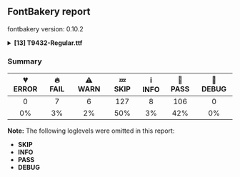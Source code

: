## FontBakery report

fontbakery version: 0.10.2

<details><summary><b>[13] T9432-Regular.ttf</b></summary><div><details><summary>🔥 <b>FAIL:</b> Check Google Fonts glyph coverage. (<a href="https://font-bakery.readthedocs.io/en/stable/fontbakery/profiles/googlefonts.html#com.google.fonts/check/glyph_coverage">com.google.fonts/check/glyph_coverage</a>)</summary><div>


* 🔥 **FAIL** Missing required codepoints:

	- 0x0308 (COMBINING DIAERESIS)


	- 0x0300 (COMBINING GRAVE ACCENT)


	- 0x0301 (COMBINING ACUTE ACCENT)


	- 0x030B (COMBINING DOUBLE ACUTE ACCENT)


	- 0x0304 (COMBINING MACRON)


	- 0x02D9 (DOT ABOVE)


	- 0x0104 (LATIN CAPITAL LETTER A WITH OGONEK)


	- 0x00C6 (LATIN CAPITAL LETTER AE)


	- 0x00C7 (LATIN CAPITAL LETTER C WITH CEDILLA)


	- 0x00D0 (LATIN CAPITAL LETTER ETH)


	- 0x0110 (LATIN CAPITAL LETTER D WITH STROKE)


	- 0x0118 (LATIN CAPITAL LETTER E WITH OGONEK)


	- 0x0122 (LATIN CAPITAL LETTER G WITH CEDILLA)


	- 0x0126 (LATIN CAPITAL LETTER H WITH STROKE)


	- 0x012E (LATIN CAPITAL LETTER I WITH OGONEK)


	- 0x0136 (LATIN CAPITAL LETTER K WITH CEDILLA)


	- 0x013B (LATIN CAPITAL LETTER L WITH CEDILLA)


	- 0x0141 (LATIN CAPITAL LETTER L WITH STROKE)


	- 0x0145 (LATIN CAPITAL LETTER N WITH CEDILLA)


	- 0x014A (LATIN CAPITAL LETTER ENG)


	- 0x00D8 (LATIN CAPITAL LETTER O WITH STROKE)


	- 0x0152 (LATIN CAPITAL LIGATURE OE)


	- 0x00DE (LATIN CAPITAL LETTER THORN)


	- 0x0156 (LATIN CAPITAL LETTER R WITH CEDILLA)


	- 0x015E (LATIN CAPITAL LETTER S WITH CEDILLA)


	- 0x0218 (LATIN CAPITAL LETTER S WITH COMMA BELOW)


	- 0x1E9E (LATIN CAPITAL LETTER SHARP S)


	- 0x021A (LATIN CAPITAL LETTER T WITH COMMA BELOW)


	- 0x0172 (LATIN CAPITAL LETTER U WITH OGONEK)


	- 0x0105 (LATIN SMALL LETTER A WITH OGONEK)


	- 0x00E6 (LATIN SMALL LETTER AE)


	- 0x00E7 (LATIN SMALL LETTER C WITH CEDILLA)


	- 0x00F0 (LATIN SMALL LETTER ETH)


	- 0x0111 (LATIN SMALL LETTER D WITH STROKE)


	- 0x0119 (LATIN SMALL LETTER E WITH OGONEK)


	- 0x0123 (LATIN SMALL LETTER G WITH CEDILLA)


	- 0x0127 (LATIN SMALL LETTER H WITH STROKE)


	- 0x0131 (LATIN SMALL LETTER DOTLESS I)


	- 0x012F (LATIN SMALL LETTER I WITH OGONEK)


	- 0x0237 (LATIN SMALL LETTER DOTLESS J)


	- 0x0137 (LATIN SMALL LETTER K WITH CEDILLA)


	- 0x013C (LATIN SMALL LETTER L WITH CEDILLA)


	- 0x0142 (LATIN SMALL LETTER L WITH STROKE)


	- 0x0146 (LATIN SMALL LETTER N WITH CEDILLA)


	- 0x014B (LATIN SMALL LETTER ENG)


	- 0x00F8 (LATIN SMALL LETTER O WITH STROKE)


	- 0x0153 (LATIN SMALL LIGATURE OE)


	- 0x00FE (LATIN SMALL LETTER THORN)


	- 0x0157 (LATIN SMALL LETTER R WITH CEDILLA)


	- 0x015F (LATIN SMALL LETTER S WITH CEDILLA)


	- 0x0219 (LATIN SMALL LETTER S WITH COMMA BELOW)


	- 0x00DF (LATIN SMALL LETTER SHARP S)


	- 0x021B (LATIN SMALL LETTER T WITH COMMA BELOW)


	- 0x0173 (LATIN SMALL LETTER U WITH OGONEK)


	- 0x00AA (FEMININE ORDINAL INDICATOR)


	- 0x00BA (MASCULINE ORDINAL INDICATOR)


	- 0x201A (SINGLE LOW-9 QUOTATION MARK)


	- 0x201E (DOUBLE LOW-9 QUOTATION MARK)


	- 0x00B6 (PILCROW SIGN)


	- 0x00A7 (SECTION SIGN)


	- 0x0307 (COMBINING DOT ABOVE)


	- 0x0302 (COMBINING CIRCUMFLEX ACCENT)


	- 0x030C (COMBINING CARON)


	- 0x0306 (COMBINING BREVE)


	- 0x030A (COMBINING RING ABOVE)


	- 0x0303 (COMBINING TILDE)


	- 0x0312 (COMBINING TURNED COMMA ABOVE)


	- 0x0326 (COMBINING COMMA BELOW)


	- 0x0327 (COMBINING CEDILLA)


	- 0x0328 (COMBINING OGONEK)


	- 0x02DD (DOUBLE ACUTE ACCENT)


	- 0x02C6 (MODIFIER LETTER CIRCUMFLEX ACCENT)


	- 0x02C7 (CARON)


	- 0x02D8 (BREVE)


	- 0x02DA (RING ABOVE)


	- 0x02DC (SMALL TILDE)


	- 0x00AF (MACRON)


	- 0x00B8 (CEDILLA)


	- 0x02DB (OGONEK)
 [code: missing-codepoints]
</div></details><details><summary>🔥 <b>FAIL:</b> Check copyright namerecords match license file. (<a href="https://font-bakery.readthedocs.io/en/stable/fontbakery/profiles/googlefonts.html#com.google.fonts/check/name/license">com.google.fonts/check/name/license</a>)</summary><div>


* 🔥 **FAIL** License file OFL.txt exists but NameID 13 (LICENSE DESCRIPTION) value on platform 3 (WINDOWS) is not specified for that. Value was: "https://scripts.sil.org/OFL" Must be changed to "This Font Software is licensed under the SIL Open Font License, Version 1.1. This license is available with a FAQ at: https://scripts.sil.org/OFL" [code: wrong]
</div></details><details><summary>🔥 <b>FAIL:</b> Check font follows the Google Fonts vertical metric schema (<a href="https://font-bakery.readthedocs.io/en/stable/fontbakery/profiles/googlefonts.html#com.google.fonts/check/vertical_metrics">com.google.fonts/check/vertical_metrics</a>)</summary><div>


* 🔥 **FAIL** The sum of hhea.ascender + abs(hhea.descender) + hhea.lineGap is 1500 when it should be at least 1620 [code: bad-hhea-range]
</div></details><details><summary>🔥 <b>FAIL:</b> OS/2.fsSelection bit 7 (USE_TYPO_METRICS) is set in all fonts. (<a href="https://font-bakery.readthedocs.io/en/stable/fontbakery/profiles/googlefonts.html#com.google.fonts/check/os2/use_typo_metrics">com.google.fonts/check/os2/use_typo_metrics</a>)</summary><div>


* 🔥 **FAIL** OS/2.fsSelection bit 7 (USE_TYPO_METRICS) wasNOT set in the following fonts: ['fonts/ttf/T9432-Regular.ttf']. [code: missing-os2-fsselection-bit7]
</div></details><details><summary>🔥 <b>FAIL:</b> Checking OS/2 Metrics match hhea Metrics. (<a href="https://font-bakery.readthedocs.io/en/stable/fontbakery/profiles/universal.html#com.google.fonts/check/os2_metrics_match_hhea">com.google.fonts/check/os2_metrics_match_hhea</a>)</summary><div>


* 🔥 **FAIL** OS/2 sTypoAscender (1050) and hhea ascent (1200) must be equal. [code: ascender]
</div></details><details><summary>🔥 <b>FAIL:</b> Font has **proper** whitespace glyph names? (<a href="https://font-bakery.readthedocs.io/en/stable/fontbakery/profiles/universal.html#com.google.fonts/check/whitespace_glyphnames">com.google.fonts/check/whitespace_glyphnames</a>)</summary><div>


* 🔥 **FAIL** Glyph 0x00A0 is called "no-break_space": Change to "uni00A0" [code: non-compliant-00a0]
</div></details><details><summary>🔥 <b>FAIL:</b> Glyph names are all valid? (<a href="https://font-bakery.readthedocs.io/en/stable/fontbakery/profiles/universal.html#com.google.fonts/check/valid_glyphnames">com.google.fonts/check/valid_glyphnames</a>)</summary><div>


* 🔥 **FAIL** The following glyph names do not comply with naming conventions: no-break_space

 A glyph name must be entirely comprised of characters from the following set: A-Z a-z 0-9 .(period) _(underscore). A glyph name must not start with a digit or period. There are a few exceptions such as the special glyph ".notdef". The glyph names "twocents", "a1", and "_" are all valid, while "2cents" and ".twocents" are not. [code: found-invalid-names]
</div></details><details><summary>⚠ <b>WARN:</b> Checking OS/2 achVendID. (<a href="https://font-bakery.readthedocs.io/en/stable/fontbakery/profiles/googlefonts.html#com.google.fonts/check/vendor_id">com.google.fonts/check/vendor_id</a>)</summary><div>


* ⚠ **WARN** OS/2 VendorID value '    ' is not yet recognized. If you registered it recently, then it's safe to ignore this warning message. Otherwise, you should set it to your own unique 4 character code, and register it with Microsoft at https://www.microsoft.com/typography/links/vendorlist.aspx
 [code: unknown]
</div></details><details><summary>⚠ <b>WARN:</b> Check for codepoints not covered by METADATA subsets. (<a href="https://font-bakery.readthedocs.io/en/stable/fontbakery/profiles/googlefonts.html#com.google.fonts/check/metadata/unreachable_subsetting">com.google.fonts/check/metadata/unreachable_subsetting</a>)</summary><div>


* ⚠ **WARN** The following codepoints supported by the font are not covered by
    any subsets defined in the font's metadata file, and will never
    be served. You can solve this by either manually adding additional
    subset declarations to METADATA.pb, or by editing the glyphset
    definitions.

 * U+1EBC LATIN CAPITAL LETTER E WITH TILDE: try adding vietnamese
 * U+1EBD LATIN SMALL LETTER E WITH TILDE: try adding vietnamese
 * U+203C DOUBLE EXCLAMATION MARK: not included in any glyphset definition
 * U+2048 QUESTION EXCLAMATION MARK: try adding mongolian
 * U+2049 EXCLAMATION QUESTION MARK: try adding mongolian
 * U+204E LOW ASTERISK: not included in any glyphset definition
 * U+204F REVERSED SEMICOLON: try adding adlam
 * U+2051 TWO ASTERISKS ALIGNED VERTICALLY: not included in any glyphset definition
 * U+2190 LEFTWARDS ARROW: try adding one of: symbols, math
 * U+2192 RIGHTWARDS ARROW: try adding one of: symbols, math
 * U+2213 MINUS-OR-PLUS SIGN: try adding math
 * U+221E INFINITY: try adding math
 * U+2260 NOT EQUAL TO: try adding math
 * U+263A WHITE SMILING FACE: try adding symbols
 * U+2A30 MULTIPLICATION SIGN WITH DOT ABOVE: try adding math
 * U+2E1A HYPHEN WITH DIAERESIS: not included in any glyphset definition

Or you can add the above codepoints to one of the subsets supported by the font: `latin`, `latin-ext` [code: unreachable-subsetting]
</div></details><details><summary>⚠ <b>WARN:</b> Ensure fonts have ScriptLangTags declared on the 'meta' table. (<a href="https://font-bakery.readthedocs.io/en/stable/fontbakery/profiles/googlefonts.html#com.google.fonts/check/meta/script_lang_tags">com.google.fonts/check/meta/script_lang_tags</a>)</summary><div>


* ⚠ **WARN** This font file does not have a 'meta' table. [code: lacks-meta-table]
</div></details><details><summary>⚠ <b>WARN:</b> Check if each glyph has the recommended amount of contours. (<a href="https://font-bakery.readthedocs.io/en/stable/fontbakery/profiles/universal.html#com.google.fonts/check/contour_count">com.google.fonts/check/contour_count</a>)</summary><div>


* ⚠ **WARN** This check inspects the glyph outlines and detects the total number of contours in each of them. The expected values are infered from the typical ammounts of contours observed in a large collection of reference font families. The divergences listed below may simply indicate a significantly different design on some of your glyphs. On the other hand, some of these may flag actual bugs in the font such as glyphs mapped to an incorrect codepoint. Please consider reviewing the design and codepoint assignment of these to make sure they are correct.

The following glyphs do not have the recommended number of contours:

	- Glyph name: percent_sign	Contours detected: 3	Expected: 5

	- Glyph name: asterisk	Contours detected: 2	Expected: 1 or 4

	- Glyph name: latin_capital_letter_v	Contours detected: 2	Expected: 1

	- Glyph name: latin_capital_letter_x	Contours detected: 2	Expected: 1

	- Glyph name: latin_capital_letter_y	Contours detected: 2	Expected: 1

	- Glyph name: latin_small_letter_e	Contours detected: 1	Expected: 2

	- Glyph name: latin_small_letter_v	Contours detected: 2	Expected: 1

	- Glyph name: latin_small_letter_x	Contours detected: 2	Expected: 1

	- Glyph name: latin_small_letter_y	Contours detected: 2	Expected: 1

	- Glyph name: ascii_tilde	Contours detected: 2	Expected: 1

	- Glyph name: left_pointing_double_angle_quotation_mark	Contours detected: 3	Expected: 2

	- Glyph name: right_pointing_double_angle_quotation_mark	Contours detected: 1	Expected: 2

	- Glyph name: multiplication_sign	Contours detected: 2	Expected: 1

	- Glyph name: latin_capital_letter_y_with_acute	Contours detected: 3	Expected: 2

	- Glyph name: latin_small_letter_a_with_ring_above	Contours detected: 3	Expected: 4

	- Glyph name: latin_small_letter_e_with_grave	Contours detected: 2	Expected: 3

	- Glyph name: latin_small_letter_e_with_acute	Contours detected: 2	Expected: 3

	- Glyph name: latin_small_letter_e_with_circumflex	Contours detected: 2	Expected: 3

	- Glyph name: latin_small_letter_e_with_diaeresis	Contours detected: 3	Expected: 4

	- Glyph name: latin_small_letter_i_with_grave	Contours detected: 3	Expected: 2

	- Glyph name: latin_small_letter_i_with_acute	Contours detected: 3	Expected: 2

	- Glyph name: latin_small_letter_i_with_circumflex	Contours detected: 3	Expected: 2

	- Glyph name: latin_small_letter_i_with_diaeresis	Contours detected: 4	Expected: 3

	- Glyph name: latin_small_letter_y_with_acute	Contours detected: 3	Expected: 2

	- Glyph name: latin_small_letter_y_with_diaeresis	Contours detected: 4	Expected: 3

	- Glyph name: latin_capital_letter_a_with_breve	Contours detected: 4	Expected: 3

	- Glyph name: latin_small_letter_a_with_breve	Contours detected: 4	Expected: 3

	- Glyph name: latin_capital_letter_c_with_caron	Contours detected: 3	Expected: 2

	- Glyph name: latin_small_letter_c_with_caron	Contours detected: 3	Expected: 2

	- Glyph name: latin_capital_letter_d_with_caron	Contours detected: 4	Expected: 3

	- Glyph name: latin_small_letter_d_with_caron	Contours detected: 4	Expected: 3

	- Glyph name: latin_small_letter_e_with_macron	Contours detected: 2	Expected: 3

	- Glyph name: latin_capital_letter_e_with_breve	Contours detected: 3	Expected: 2

	- Glyph name: latin_small_letter_e_with_dot_above	Contours detected: 2	Expected: 3

	- Glyph name: latin_capital_letter_e_with_caron	Contours detected: 3	Expected: 2

	- Glyph name: latin_capital_letter_g_with_breve	Contours detected: 3	Expected: 2

	- Glyph name: latin_small_letter_i_with_tilde	Contours detected: 3	Expected: 2

	- Glyph name: latin_small_letter_i_with_macron	Contours detected: 3	Expected: 2

	- Glyph name: latin_capital_letter_i_with_breve	Contours detected: 3	Expected: 2

	- Glyph name: latin_small_letter_i_with_breve	Contours detected: 4	Expected: 2

	- Glyph name: latin_small_letter_j_with_circumflex	Contours detected: 3	Expected: 2

	- Glyph name: latin_capital_letter_l_with_caron	Contours detected: 3	Expected: 2

	- Glyph name: latin_small_letter_l_with_caron	Contours detected: 3	Expected: 2

	- Glyph name: latin_capital_letter_n_with_caron	Contours detected: 3	Expected: 2

	- Glyph name: latin_small_letter_n_with_caron	Contours detected: 3	Expected: 2

	- Glyph name: latin_capital_letter_o_with_breve	Contours detected: 4	Expected: 3

	- Glyph name: latin_small_letter_o_with_breve	Contours detected: 4	Expected: 3

	- Glyph name: latin_capital_letter_o_with_double_acute	Contours detected: 3	Expected: 4

	- Glyph name: latin_small_letter_o_with_double_acute	Contours detected: 3	Expected: 4

	- Glyph name: latin_capital_letter_r_with_acute	Contours detected: 2	Expected: 3

	- Glyph name: latin_small_letter_r_with_caron	Contours detected: 3	Expected: 2

	- Glyph name: latin_capital_letter_s_with_caron	Contours detected: 3	Expected: 2

	- Glyph name: latin_small_letter_s_with_caron	Contours detected: 3	Expected: 2

	- Glyph name: latin_capital_letter_t_with_caron	Contours detected: 3	Expected: 2

	- Glyph name: latin_small_letter_t_with_caron	Contours detected: 3	Expected: 2

	- Glyph name: latin_capital_letter_u_with_breve	Contours detected: 3	Expected: 2

	- Glyph name: latin_small_letter_u_with_breve	Contours detected: 3	Expected: 2

	- Glyph name: latin_capital_letter_u_with_ring_above	Contours detected: 2	Expected: 3

	- Glyph name: latin_small_letter_u_with_ring_above	Contours detected: 2	Expected: 3

	- Glyph name: latin_capital_letter_u_with_double_acute	Contours detected: 2	Expected: 3

	- Glyph name: latin_small_letter_u_with_double_acute	Contours detected: 2	Expected: 3

	- Glyph name: latin_capital_letter_y_with_circumflex	Contours detected: 3	Expected: 2

	- Glyph name: latin_small_letter_y_with_circumflex	Contours detected: 3	Expected: 2

	- Glyph name: latin_capital_letter_y_with_diaeresis	Contours detected: 4	Expected: 3

	- Glyph name: latin_capital_letter_z_with_caron	Contours detected: 3	Expected: 2

	- Glyph name: latin_small_letter_z_with_caron	Contours detected: 3	Expected: 2

	- Glyph name: latin_capital_letter_a_with_caron	Contours detected: 4	Expected: 3

	- Glyph name: latin_small_letter_a_with_caron	Contours detected: 4	Expected: 3

	- Glyph name: latin_capital_letter_i_with_caron	Contours detected: 3	Expected: 2

	- Glyph name: latin_small_letter_i_with_caron	Contours detected: 4	Expected: 2

	- Glyph name: latin_capital_letter_o_with_caron	Contours detected: 4	Expected: 3

	- Glyph name: latin_small_letter_o_with_caron	Contours detected: 4	Expected: 3

	- Glyph name: latin_capital_letter_u_with_caron	Contours detected: 3	Expected: 2

	- Glyph name: latin_small_letter_u_with_caron	Contours detected: 3	Expected: 2

	- Glyph name: latin_capital_letter_g_with_caron	Contours detected: 3	Expected: 2

	- Glyph name: latin_capital_letter_k_with_caron	Contours detected: 4	Expected: 2

	- Glyph name: latin_small_letter_k_with_caron	Contours detected: 4	Expected: 2

	- Glyph name: latin_small_letter_j_with_caron	Contours detected: 4	Expected: 2

	- Glyph name: latin_capital_letter_h_with_caron	Contours detected: 3	Expected: 2

	- Glyph name: latin_small_letter_h_with_caron	Contours detected: 3	Expected: 2

	- Glyph name: latin_capital_letter_y_with_macron	Contours detected: 3	Expected: 2

	- Glyph name: latin_small_letter_y_with_macron	Contours detected: 3	Expected: 2

	- Glyph name: latin_capital_letter_y_with_dot_above	Contours detected: 3	Expected: 2

	- Glyph name: latin_small_letter_y_with_dot_above	Contours detected: 3	Expected: 2

	- Glyph name: latin_small_letter_e_with_tilde	Contours detected: 2	Expected: 3

	- Glyph name: latin_capital_letter_y_with_grave	Contours detected: 3	Expected: 2

	- Glyph name: latin_small_letter_y_with_grave	Contours detected: 3	Expected: 2

	- Glyph name: latin_capital_letter_y_with_tilde	Contours detected: 3	Expected: 2

	- Glyph name: latin_small_letter_y_with_tilde	Contours detected: 3	Expected: 2

	- Glyph name: trade_mark_sign	Contours detected: 1	Expected: 2

	- Glyph name: minus_or_plus_sign	Contours detected: 1	Expected: 2

	- Glyph name: infinity	Contours detected: 2	Expected: 3

	- Glyph name: asterisk	Contours detected: 2	Expected: 1 or 4

	- Glyph name: infinity	Contours detected: 2	Expected: 3
 [code: contour-count]
</div></details><details><summary>⚠ <b>WARN:</b> Check accent of Lcaron, dcaron, lcaron, tcaron (derived from com.google.fonts/check/alt_caron) (<a href="https://font-bakery.readthedocs.io/en/stable/fontbakery/profiles/universal.html#com.google.fonts/check/alt_caron">com.google.fonts/check/alt_caron</a>)</summary><div>


* ⚠ **WARN** latin_capital_letter_l_with_caron is decomposed and therefore could not be checked. Please check manually. [code: decomposed-outline]
* ⚠ **WARN** latin_small_letter_d_with_caron is decomposed and therefore could not be checked. Please check manually. [code: decomposed-outline]
* ⚠ **WARN** latin_small_letter_l_with_caron is decomposed and therefore could not be checked. Please check manually. [code: decomposed-outline]
* ⚠ **WARN** latin_small_letter_t_with_caron is decomposed and therefore could not be checked. Please check manually. [code: decomposed-outline]
</div></details><details><summary>⚠ <b>WARN:</b> Does GPOS table have kerning information? This check skips monospaced fonts as defined by post.isFixedPitch value (<a href="https://font-bakery.readthedocs.io/en/stable/fontbakery/profiles/gpos.html#com.google.fonts/check/gpos_kerning_info">com.google.fonts/check/gpos_kerning_info</a>)</summary><div>


* ⚠ **WARN** GPOS table lacks kerning information. [code: lacks-kern-info]
</div></details><br></div></details>

### Summary

| 💔 ERROR | 🔥 FAIL | ⚠ WARN | 💤 SKIP | ℹ INFO | 🍞 PASS | 🔎 DEBUG |
|:-----:|:----:|:----:|:----:|:----:|:----:|:----:|
| 0 | 7 | 6 | 127 | 8 | 106 | 0 |
| 0% | 3% | 2% | 50% | 3% | 42% | 0% |

**Note:** The following loglevels were omitted in this report:
* **SKIP**
* **INFO**
* **PASS**
* **DEBUG**
